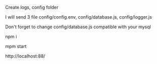Create logs, config folder

I will send 3 file  config/config.env, config/database.js, config/logger.js


Don't forget to change config/database.js compatible with your mysql

npm i 

mpm start

http://localhost:88/
